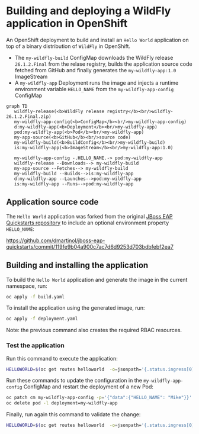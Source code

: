 # Building and deploying a WildFly application in OpenShift 
An OpenShift deployment to build and install an `Hello World` application on top of a
binary distribution of `WildFly` in OpenShift.

* The `my-wildfly-build` ConfigMap downloads the WildFly release `26.1.2.Final` from the relase registry, builds
the application source code fetched from GitHub and finally generates the `my-wildfly-app:1.0` ImageStream
* A `my-wildfly-app` Deployment runs the image and injects a runtime environment variable `HELLO_NAME` from
  the `my-wildfly-app-config` ConfigMap

```mermaid
graph TD
   wildfly-release(<b>WildFly release registry</b><br/>wildfly-26.1.2.Final.zip)
   my-wildfly-app-config(<b>ConfigMap</b><br/>my-wildfly-app-config)
   d:my-wildfly-app(<b>Deployment</b><br/>my-wildfly-app)
   pod:my-wildfly-app(<b>Pod</b><br/>my-wildfly-app)
   my-app-source(<b>GitHub</b><br/>source code)
   my-wildfly-build(<b>BuildConfig</b><br/>my-wildfly-build)
   is:my-wildfly-app(<b>ImageStream</b><br/>my-wildfly-app:1.0)
   
   my-wildfly-app-config -.HELLO_NAME.-> pod:my-wildfly-app
   wildfly-release --Downloads--> my-wildfly-build
   my-app-source --Fetches--> my-wildfly-build
   my-wildfly-build --Builds-->is:my-wildfly-app
   d:my-wildfly-app --Launches-->pod:my-wildfly-app
   is:my-wildfly-app --Runs-->pod:my-wildfly-app
```

## Application source code
The `Hello World` application was forked from the original [JBoss EAP Quickstarts repository](https://github.com/jboss-developer/jboss-eap-quickstarts/tree/7.4.x/helloworld) to include an optional environment property `HELLO_NAME`:

https://github.com/dmartinol/jboss-eap-quickstarts/commit/119fe9b04a900c7ac7d6d9253d703bdbfebf2ea7

## Building and installing the application
To build the `Hello World` application and generate the image in the current namespace, run:
```bash
oc apply -f build.yaml
```

To install the application using the generated image, run:
```bash
oc apply -f deployment.yaml
```
Note: the previous command also creates the required RBAC resources.

### Test the application
Run this command to execute the application:
```bash
HELLOWORLD=$(oc get routes helloworld  -o=jsonpath='{.status.ingress[0].host}') && curl $HELLOWORLD/helloworld/HelloWorld
```

Run these commands to update the configuration in the `my-wildfly-app-config`  ConfigMap and restart the deployment of a new Pod:
```bash
oc patch cm my-wildfly-app-config -p='{"data":{"HELLO_NAME": "Mike"}}'
oc delete pod -l deployment=my-wildfly-app
```

Finally, run again this command to validate the change:
```bash
HELLOWORLD=$(oc get routes helloworld  -o=jsonpath='{.status.ingress[0].host}') && curl $HELLOWORLD/helloworld/HelloWorld
```